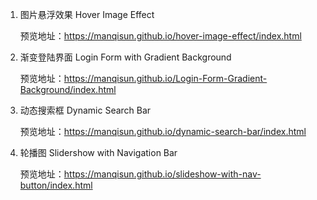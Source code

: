 1. 图片悬浮效果 Hover Image Effect 

    预览地址：https://manqisun.github.io/hover-image-effect/index.html


2. 渐变登陆界面 Login Form with Gradient Background 
  
    预览地址：https://manqisun.github.io/Login-Form-Gradient-Background/index.html

3. 动态搜索框 Dynamic Search Bar

    预览地址：https://manqisun.github.io/dynamic-search-bar/index.html
    
4. 轮播图 Slidershow with Navigation Bar

    预览地址：https://manqisun.github.io/slideshow-with-nav-button/index.html
